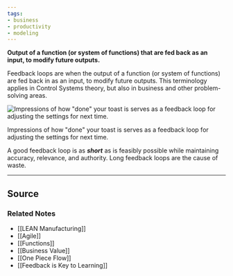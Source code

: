 ```yaml
---
tags:
- business
- productivity
- modeling
---
```

**Output of a function (or system of functions) that are fed back as an input, to modify future outputs.**

Feedback loops are when the output of a function (or system of functions) are fed back in as an input, to modify future outputs. This terminology applies in Control Systems theory, but also in business and other problem-solving areas.

![Impressions of how "done" your toast is serves as a feedback loop for adjusting the settings for next time.](Untitled%2024.png)

Impressions of how "done" your toast is serves as a feedback loop for adjusting the settings for next time.

A good feedback loop is as ***short*** as is feasibly possible while maintaining accuracy, relevance, and authority. Long feedback loops are the cause of waste.

---

## Source


### Related Notes
- [[LEAN Manufacturing]] 
- [[Agile]] 
- [[Functions]] 
- [[Business Value]] 
- [[One Piece Flow]] 
- [[Feedback is Key to Learning]]